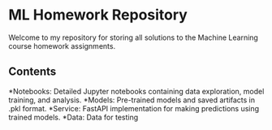 # ML Homework Repository


Welcome to my repository for storing all solutions to the Machine Learning course homework assignments.


## Contents
*Notebooks: Detailed Jupyter notebooks containing data exploration, model training, and analysis.
*Models: Pre-trained models and saved artifacts in .pkl format.
*Service: FastAPI implementation for making predictions using trained models.
*Data: Data for testing 
